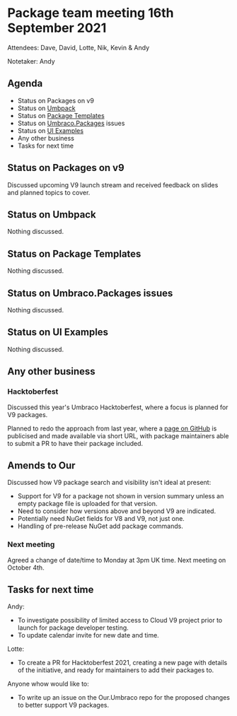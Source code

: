 # Package team meeting 16th September 2021

Attendees: Dave, David, Lotte, Nik, Kevin & Andy

Notetaker: Andy

## Agenda

- Status on Packages on v9
- Status on [Umbpack](https://github.com/umbraco/UmbPack)
- Status on [Package Templates](https://github.com/umbraco/Package.Templates)
- Status on [Umbraco.Packages](https://github.com/umbraco/Umbraco.Packages) issues
- Status on [UI Examples](https://github.com/umbraco/UI-Examples)
- Any other business
- Tasks for next time

## Status on Packages on v9

Discussed upcoming V9 launch stream and received feedback on slides and planned topics to cover.

## Status on Umbpack

Nothing discussed.

## Status on Package Templates

Nothing discussed.

## Status on Umbraco.Packages issues

Nothing discussed.

## Status on UI Examples

Nothing discussed.

## Any other business

### Hacktoberfest

Discussed this year's Umbraco Hacktoberfest, where a focus is planned for V9 packages.

Planned to redo the approach from last year, where a [page on GitHub](https://github.com/umbraco/Umbraco.Packages/blob/main/Hacktoberfest2020/readme.md) is publicised and made available via short URL, with package maintainers able to submit a PR to have their package included.

## Amends to Our

Discussed how V9 package search and visibility isn't ideal at present:

- Support for V9 for a package not shown in version summary unless an empty package file is uploaded for that version.
- Need to consider how versions above and beyond V9 are indicated.
- Potentially need NuGet fields for V8 and V9, not just one.
- Handling of pre-release NuGet add package commands.

### Next meeting

Agreed a change of date/time to Monday at 3pm UK time.  Next meeting on October 4th.

## Tasks for next time

Andy:
 - To investigate possibility of limited access to Cloud V9 project prior to launch for package developer testing.
 - To update calendar invite for new date and time.

Lotte:
 - To create a PR for Hacktoberfest 2021, creating a new page with details of the initiative, and ready for maintainers to add their packages to.

Anyone whow would like to:
 - To write up an issue on the Our.Umbraco repo for the proposed changes to better support V9 packages.


